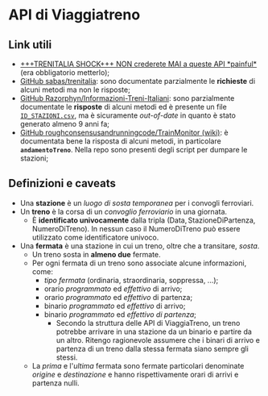 # API di Viaggiatreno

## Link utili

- [+++TRENITALIA SHOCK+++ NON crederete MAI a queste API \*painful\*](https://medium.com/@albigiu/trenitalia-shock-non-crederete-mai-a-queste-api-painful-14433096502c) (era obbligatorio metterlo);
- [GitHub sabas/trenitalia](https://github.com/sabas/trenitalia): sono documentate parzialmente le **richieste** di alcuni metodi ma non le risposte;
- [GitHub Razorphyn/Informazioni-Treni-Italiani](https://github.com/Razorphyn/Informazioni-Treni-Italiani): sono parzialmente documentate le **risposte** di alcuni metodi ed è presente un file [`ID_STAZIONI.csv`](https://github.com/Razorphyn/Informazioni-Treni-Italiani/blob/master/ID_STAZIONI.csv), ma è sicuramente _out-of-date_ in quanto è stato generato almeno 9 anni fa;
- [GitHub roughconsensusandrunningcode/TrainMonitor (wiki)](https://github.com/roughconsensusandrunningcode/TrainMonitor/wiki/API-del-sistema-Viaggiatreno): è documentata bene la risposta di alcuni metodi, in particolare __`andamentoTreno`__.
Nella repo sono presenti degli script per dumpare le stazioni;

## Definizioni e caveats 

- Una __stazione__ è un _luogo di sosta temporanea_ per i convogli ferroviari.
- Un __treno__ è la corsa di un _convoglio ferroviario_ in una giornata. 
    - È __identificato univocamente__ dalla tripla $(\text{Data}, \, \text{StazioneDiPartenza}, \, \text{NumeroDiTreno})$. 
    In nessun caso il $\text{NumeroDiTreno}$ può essere utilizzato come identificatore univoco.
- Una __fermata__ è una stazione in cui un treno, oltre che a transitare, _sosta_.
    - Un treno sosta in __almeno due__ fermate.
    - Per ogni fermata di un treno sono associate alcune informazioni, come:
        - _tipo fermata_ (ordinaria, straordinaria, soppressa, ...);
        - orario _programmato_ ed _effettivo_ di arrivo;
        - orario _programmato_ ed _effettivo_ di partenza;
        - binario _programmato_ ed _effettivo_ di arrivo;
        - binario _programmato_ ed _effettivo di partenza_;
            - Secondo la struttura delle API di ViaggiaTreno, un treno potrebbe arrivare in una stazione da un binario e partire da un altro.
            Ritengo ragionevole assumere che i binari di arrivo e partenza di un treno dalla stessa fermata siano sempre gli stessi.
    - La _prima_ e l'_ultima_ fermata sono fermate particolari denominate _origine_ e _destinazione_ e hanno rispettivamente orari di arrivi e partenza nulli.
